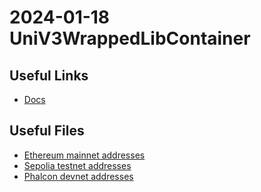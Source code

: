 # 2024-01-18 UniV3WrappedLibContainer
## Useful Links

- [Docs](https://docs.blueberry.garden/developer-guides/contracts/oracle/introduction)

## Useful Files

- [Ethereum mainnet addresses](./output/mainnet.json)
- [Sepolia testnet addresses](./output/sepolia.json)
- [Phalcon devnet addresses](./output/phalcon.json)
